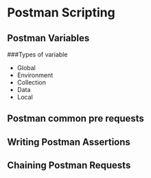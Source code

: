 # Postman Scripting

## Postman Variables
###Types of variable
- Global
- Environment
- Collection
- Data
- Local
## Postman common pre requests
## Writing Postman Assertions
## Chaining Postman Requests
